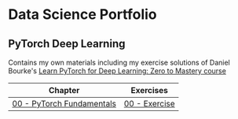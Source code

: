 # Data Science Portfolio
## PyTorch Deep Learning
Contains my own materials including my exercise solutions of Daniel Bourke's [Learn PyTorch for Deep Learning: Zero to Mastery course](https://github.com/mrdbourke/pytorch-deep-learning)

| Chapter  | Exercises |
| ------------- | ------------- |
| [00 - PyTorch Fundamentals](markdowns/00_pytorch_fundamentals.md)  | [00 - Exercise](markdowns/00_pytorch_fundamentals_exercises.md)  |

